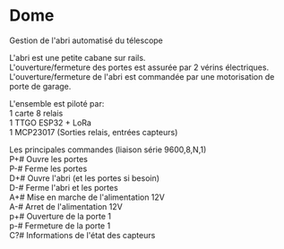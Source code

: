 # Dome
Gestion de l'abri automatisé du télescope

L'abri est une petite cabane sur rails.<br>
L'ouverture/fermeture des portes est assurée par 2 vérins électriques. <br>
L'ouverture/fermeture de l'abri est commandée par une motorisation de porte de garage.

L'ensemble est piloté par: <br>
  1 carte 8 relais <br>
  1 TTGO ESP32 + LoRa<br>
  1 MCP23017 (Sorties relais, entrées capteurs)

Les principales commandes (liaison série 9600,8,N,1) <br>
  P+# Ouvre les portes <br>
  P-# Ferme les portes <br>
  D+# Ouvre l'abri (et les portes si besoin) <br>
  D-# Ferme l'abri et les portes <br>
  A+# Mise en marche de l'alimentation 12V <br>
  A-# Arret de l'alimentation 12V <br>
  p+# Ouverture de la porte 1 <br>
  p-# Fermeture de la porte 1 <br>
  C?# Informations de l'état des capteurs <br>
